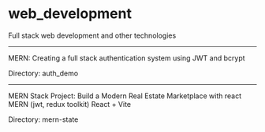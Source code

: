 # web_development

Full stack web development and other technologies

---
MERN: Creating a full stack authentication system using JWT and bcrypt

Directory: auth_demo

---
MERN Stack Project: Build a Modern Real Estate Marketplace with react MERN (jwt, redux toolkit)
React + Vite

Directory: mern-state
